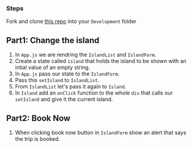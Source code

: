 ### Steps
Fork and clone [this repo](https://github.com/JoinCODED/TASK-React-KuwaitIslands-Details) into your `Development` folder

## Part1: Change the island

1. In `App.js` we are rendring the `IslandList` and `IslandForm`.
2. Create a state called `island` that holds the island to be shown with an intial value of an empty string.
3. In `App.js` pass our state to the `IslandForm`.
4. Pass this `setIsland` to `IslandList`.
5. From `IslandList` let's pass it again to `Island`.
6. In `Island` add an `onClick` function to the whole `div` that calls our `setIsland` and give it the current island.

## Part2: Book Now

1. When clicking book now button in `IslandForm` show an alert that says the trip is booked.
